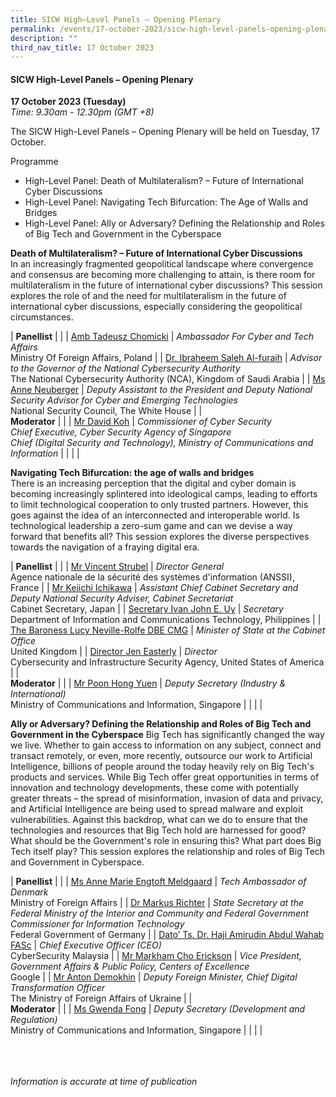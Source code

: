 ```yaml
---
title: SICW High–Level Panels – Opening Plenary
permalink: /events/17-october-2023/sicw-high-level-panels-opening-plenary/
description: ""
third_nav_title: 17 October 2023
---
```

#### **SICW High-Level Panels – Opening Plenary**

**17 October 2023 (Tuesday)**  
*Time: 9.30am - 12.30pm (GMT +8)*

The SICW High-Level Panels – Opening Plenary will be held on Tuesday, 17 October. 

Programme
* High-Level Panel: Death of Multilateralism? – Future of International Cyber Discussions
* High-Level Panel: Navigating Tech Bifurcation: The Age of Walls and Bridges
* High-Level Panel: Ally or Adversary? Defining the Relationship and Roles of Big Tech and Government in the Cyberspace

**Death of Multilateralism? – Future of International Cyber Discussions**
<br>In an increasingly fragmented geopolitical landscape where convergence and consensus are becoming more challenging to attain, is there room for multilateralism in the future of international cyber discussions? This session explores the role of and the need for multilateralism in the future of international cyber discussions, especially considering the geopolitical circumstances.

|  **Panellist**          |                                                              |
| [Amb Tadeusz Chomicki](/speakers/amb-tadeusz-chomicki/)  | *Ambassador For Cyber and Tech Affairs*<br>Ministry Of Foreign Affairs, Poland              |
| [Dr. Ibraheem Saleh Al-furaih](/speakers/dr-ibraheem-saleh-al-furaih/)  | *Advisor to the Governor of the National Cybersecurity Authority*<br>The National Cybersecurity Authority (NCA), Kingdom of Saudi Arabia              |
| [Ms Anne Neuberger](/speakers/ms-anne-neuberger/)  | *Deputy Assistant to the President and Deputy National Security Advisor for Cyber and Emerging Technologies*<br>National Security Council, The White House              |
|  <br>**Moderator**          |                                                              |
| [Mr David Koh](/speakers/mr-david-koh/)  | *Commissioner of Cyber Security <br>Chief Executive, Cyber Security Agency of Singapore<br>Chief (Digital Security and Technology), Ministry of Communications and Information*              |
| | |

**Navigating Tech Bifurcation: the age of walls and bridges**
<br>There is an increasing perception that the digital and cyber domain is becoming increasingly splintered into ideological camps, leading to efforts to limit technological cooperation to only trusted partners. However, this goes against the idea of an interconnected and interoperable world. Is technological leadership a zero-sum game and can we devise a way forward that benefits all? This session explores the diverse perspectives towards the navigation of a fraying digital era.

|  **Panellist**          |                                                              |
| [Mr Vincent Strubel](/speakers/mr-vincent-strubel/)  | *Director General*<br>Agence nationale de la sécurité des systèmes d'information (ANSSI), France              |
| [Mr Keiichi Ichikawa](/speakers/mr-keiichi-ichikawa/)  | *Assistant Chief Cabinet Secretary and Deputy National Security Adviser, Cabinet Secretariat*<br>Cabinet Secretary, Japan              |
| [Secretary Ivan John E. Uy](/speakers/secretary-ivan-john-e-uy/)  | *Secretary*<br>Department of Information and Communications Technology, Philippines              |
| [The Baroness Lucy Neville-Rolfe DBE CMG](/speakers/the-baroness-lucy-neville-rolfe/)  | *Minister of State at the Cabinet Office*<br>United Kingdom              |
| [Director Jen Easterly](/speakers/director-jen-easterly/)  | *Director*<br>Cybersecurity and Infrastructure Security Agency, United States of America              |
|  <br>**Moderator**          |                                                              |
| [Mr Poon Hong Yuen](/speakers/mr-poon-hong-yuen/)  | *Deputy Secretary (Industry &amp; International)*<br>Ministry of Communications and Information, Singapore              |
| | |

**Ally or Adversary? Defining the Relationship and Roles of Big Tech and Government in the Cyberspace**
Big Tech has significantly changed the way we live. Whether to gain access to information on any subject, connect and transact remotely, or even, more recently, outsource our work to Artificial Intelligence, billions of people around the today heavily rely on Big Tech's products and services. While Big Tech offer great opportunities in terms of innovation and technology developments, these come with potentially greater threats – the spread of misinformation, invasion of data and privacy, and Artificial Intelligence are being used to spread malware and exploit vulnerabilities. Against this backdrop, what can we do to ensure that the technologies and resources that Big Tech hold are harnessed for good? What should be the Government's role in ensuring this? What part does Big Tech itself play? This session explores the relationship and roles of Big Tech and Government in Cyberspace.


|  **Panellist**          |                                                              |
| [Ms Anne Marie Engtoft Meldgaard](/speakers/ms-anne-marie-engtoft-meldgaard/)  | *Tech Ambassador of Denmark*<br>Ministry of Foreign Affairs              |
| [Dr Markus Richter](/speakers/dr-markus-richter/)  | *State Secretary at the Federal Ministry of the Interior and Community and Federal Government Commissioner for Information Technology*<br>Federal Government of Germany              |
| [Dato’ Ts. Dr. Haji Amirudin Abdul Wahab FASc](/speakers/dato-ts-dr-haji-amirudin-abdul-wahab-fasc/)  | *Chief Executive Officer (CEO)*<br>CyberSecurity Malaysia              |
| [Mr Markham Cho Erickson](/speakers/mr-markham-cho-erickson/)  | *Vice President, Government Affairs &amp; Public Policy, Centers of Excellence*<br>Google              |
| [Mr Anton Demokhin](/speakers/mr-anton-demokhin/)  | *Deputy Foreign Minister, Chief Digital Transformation Officer*<br>The Ministry of Foreign Affairs of Ukraine              |
|  <br>**Moderator**          |                                                              |
| [Ms Gwenda Fong](/speakers/ms-gwenda-fong/)  | *Deputy Secretary (Development and Regulation)*<br>Ministry of Communications and Information, Singapore              |
| | |

<br><br><br>
*Information is accurate at time of publication*